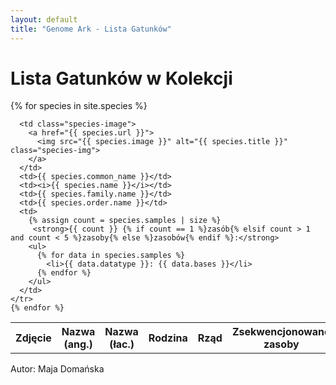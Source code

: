 ```yaml
---
layout: default
title: "Genome Ark - Lista Gatunków"
---
```


<h1>Lista Gatunków w Kolekcji</h1>

<table class="species-table">
  <thead>
    <tr>
      <th>Zdjęcie</th>
      <th>Nazwa (ang.)</th>
      <th>Nazwa (łac.)</th>
      <th>Rodzina</th>
      <th>Rząd</th>
      <th>Zsekwencjonowane zasoby</th>
    </tr>
  </thead>
  <tbody>
    {% for species in site.species %}
<tr 
  {% assign has_bionano = false %}
  {% for data in species.samples %}
    {% if data.datatype contains "Bionano" %}
      {% assign has_bionano = true %}
    {% endif %}
  {% endfor %}
  class="species-row{% if has_bionano %} bionano-highlight{% endif %}">

      <td class="species-image">
        <a href="{{ species.url }}">
          <img src="{{ species.image }}" alt="{{ species.title }}" class="species-img">
        </a>
      </td>
      <td>{{ species.common_name }}</td>
      <td><i>{{ species.name }}</i></td>
      <td>{{ species.family.name }}</td>
      <td>{{ species.order.name }}</td>
      <td>
        {% assign count = species.samples | size %}
         <strong>{{ count }} {% if count == 1 %}zasób{% elsif count > 1 and count < 5 %}zasoby{% else %}zasobów{% endif %}:</strong>
        <ul>
          {% for data in species.samples %}
            <li>{{ data.datatype }}: {{ data.bases }}</li>
          {% endfor %}
        </ul>
      </td>
    </tr>
    {% endfor %}
  </tbody>
</table>

<footer>
  <p>Autor: Maja Domańska</p>
</footer>

